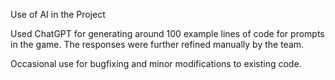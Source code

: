 Use of AI in the Project

Used ChatGPT for generating around 100 example lines of code for prompts in the game. The responses were further refined manually by the team. 

Occasional use for bugfixing and minor modifications to existing code.

